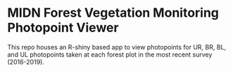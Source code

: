 # MIDN Forest Vegetation Monitoring Photopoint Viewer
This repo houses an R-shiny based app to view photopoints for UR, BR, BL, and UL photopoints taken at each forest plot in the most recent survey (2016-2019).
